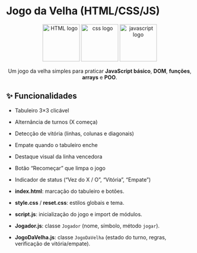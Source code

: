 # Jogo da Velha (HTML/CSS/JS)

<p align = center>
  <a target="blank"><img src="https://cdn.jsdelivr.net/gh/devicons/devicon/icons/html5/html5-plain-wordmark.svg" width="100" alt="HTML logo" /></a>
  <a target="blank"><img src="https://cdn.jsdelivr.net/gh/devicons/devicon/icons/css3/css3-plain-wordmark.svg" width="100" alt="css logo" /></a>
  <a target="blank"><img src="https://cdn.jsdelivr.net/gh/devicons/devicon/icons/javascript/javascript-original.svg" width="100"  alt="javascript logo" /></a>
</p>

<p align = center>
Um jogo da velha simples para praticar <strong>JavaScript básico</strong>, <strong>DOM</strong>, <strong>funções</strong>, <strong>arrays</strong> e <strong>POO</strong>.
</p>

## ✨ Funcionalidades

- Tabuleiro 3×3 clicável
- Alternância de turnos (X começa)
- Detecção de vitória (linhas, colunas e diagonais)
- Empate quando o tabuleiro enche
- Destaque visual da linha vencedora
- Botão “Recomeçar” que limpa o jogo
- Indicador de status (“Vez do X / O”, “Vitória”, “Empate”)

- **index.html**: marcação do tabuleiro e botões.
- **style.css** / **reset.css**: estilos globais e tema.
- **script.js**: inicialização do jogo e import de módulos.
- **Jogador.js**: classe `Jogador` (nome, símbolo, método `jogar`).
- **JogoDaVelha.js**: classe `JogoDaVelha` (estado do turno, regras, verificação de vitória/empate).





